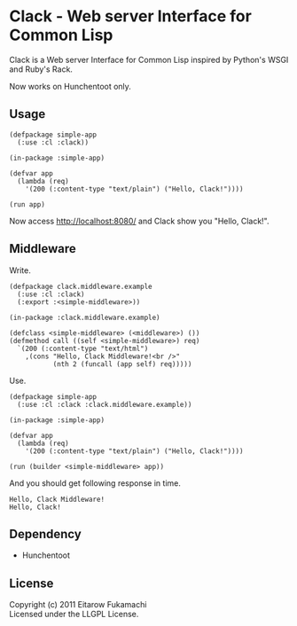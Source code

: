 # Clack - Web server Interface for Common Lisp

Clack is a Web server Interface for Common Lisp inspired by Python's WSGI and Ruby's Rack.

Now works on Hunchentoot only.

## Usage

    (defpackage simple-app
      (:use :cl :clack))
    
    (in-package :simple-app)
    
    (defvar app
      (lambda (req)
        '(200 (:content-type "text/plain") ("Hello, Clack!"))))
    
    (run app)

Now access [http://localhost:8080/](http://localhost:8080/) and Clack show you "Hello, Clack!".

## Middleware

Write.

    (defpackage clack.middleware.example
      (:use :cl :clack)
      (:export :<simple-middleware>))
    
    (in-package :clack.middleware.example)
    
    (defclass <simple-middleware> (<middleware>) ())
    (defmethod call ((self <simple-middleware>) req)
      `(200 (:content-type "text/html")
        ,(cons "Hello, Clack Middleware!<br />"
               (nth 2 (funcall (app self) req)))))

Use.

    (defpackage simple-app
      (:use :cl :clack :clack.middleware.example))
    
    (in-package :simple-app)
    
    (defvar app
      (lambda (req)
        '(200 (:content-type "text/plain") ("Hello, Clack!"))))
    
    (run (builder <simple-middleware> app))

And you should get following response in time.

    Hello, Clack Middleware!
    Hello, Clack!

## Dependency

* Hunchentoot

## License

Copyright (c) 2011 Eitarow Fukamachi  
Licensed under the LLGPL License.
